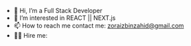 - 👋 Hi, I’m a Full Stack Developer
- 👀 I’m interested in REACT || NEXT.js
- 📫 How to reach me contact me: zoraizbinzahid@gmail.com 
- 👨‍💻 Hire me:                                           

<!---
zoraizzahid/zoraizzahid is a ✨ special ✨ repository because its `README.md` (this file) appears on your GitHub profile.
You can click the Preview link to take a look at your changes.
--->
